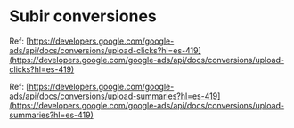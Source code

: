 # Subir conversiones

Ref: [https://developers.google.com/google-ads/api/docs/conversions/upload-clicks?hl=es-419](https://developers.google.com/google-ads/api/docs/conversions/upload-clicks?hl=es-419)

Ref: [https://developers.google.com/google-ads/api/docs/conversions/upload-summaries?hl=es-419](https://developers.google.com/google-ads/api/docs/conversions/upload-summaries?hl=es-419)
